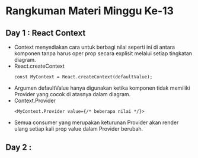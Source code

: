 # Rangkuman Materi Minggu Ke-13
## Day 1 : React Context
- Context menyediakan cara untuk berbagi nilai seperti ini di antara komponen tanpa harus oper prop secara explisit melalui setiap tingkatan diagram.
- React.createContext
  ```
  const MyContext = React.createContext(defaultValue);
  ```
- Argumen defaultValue hanya digunakan ketika komponen tidak memiliki Provider yang cocok di atasnya dalam diagram.
- Context.Provider
  ```
  <MyContext.Provider value={/* beberapa nilai */}>
  ```
- Semua consumer yang merupakan keturunan Provider akan render ulang setiap kali prop value dalam Provider berubah.

## Day 2 : 
